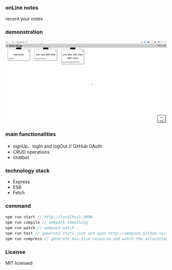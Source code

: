 ### onLine notes
record your notes
### demonstration
![show](https://github.com/komolei/onlineNote/blob/master/online_note.gif)
### main functionalities
- signUp、logIn and logOut // GitHub OAuth
- CRUD operations
- chatbot
### technology stack
- Express
- ES6
- Fetch
### command
```js
npm run start // http://localhost:3000
npm run compile // webpack something
npm run watch // webpack watch
npm run test // generate stats.json and open http://webpack.github.io/analyse/ to analyze
npm run compress // generate min-zise resource and watch the allocation of resource
```
### License
MIT licensed
